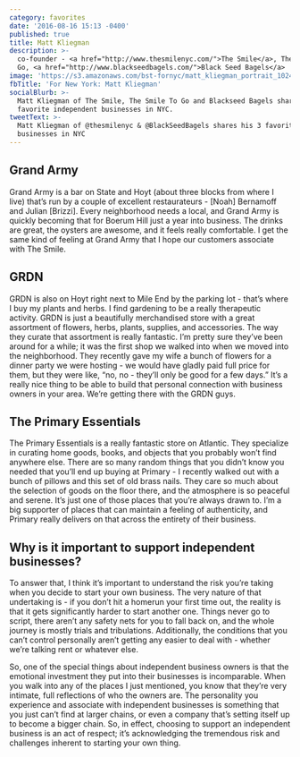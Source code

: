 ```yaml
---
category: favorites
date: '2016-08-16 15:13 -0400'
published: true
title: Matt Kliegman
description: >-
  co-founder - <a href="http://www.thesmilenyc.com/">The Smile</a>, The Smile To
  Go, <a href="http://www.blackseedbagels.com/">Black Seed Bagels</a>
image: 'https://s3.amazonaws.com/bst-fornyc/matt_kliegman_portrait_1024.jpg'
fbTitle: 'For New York: Matt Kliegman'
socialBlurb: >-
  Matt Kliegman of The Smile, The Smile To Go and Blackseed Bagels shares his 3
  favorite independent businesses in NYC.
tweetText: >-
  Matt Kliegman of @thesmilenyc & @BlackSeedBagels shares his 3 favorite
  businesses in NYC
---
```

## Grand Army
Grand Army is a bar on State and Hoyt (about three blocks from where I live) that’s run by a couple of excellent restaurateurs - [Noah] Bernamoff and Julian [Brizzi]. Every neighborhood needs a local, and Grand Army is quickly becoming that for Boerum Hill just a year into business. The drinks are great, the oysters are awesome, and it feels really comfortable. I get the same kind of feeling at Grand Army that I hope our customers associate with The Smile.    

## GRDN
GRDN is also on Hoyt right next to Mile End by the parking lot - that’s where I buy my plants and herbs. I find gardening to be a really therapeutic activity. GRDN is just a beautifully merchandised store with a great assortment of flowers, herbs, plants, supplies, and accessories. The way they curate that assortment is really fantastic. I’m pretty sure they’ve been around for a while; it was the first shop we walked into when we moved into the neighborhood. They recently gave my wife a bunch of flowers for a dinner party we were hosting - we would have gladly paid full price for them, but they were like, “no, no - they’ll only be good for a few days.” It’s a really nice thing to be able to build that personal connection with business owners in your area. We’re getting there with the GRDN guys.

## The Primary Essentials
The Primary Essentials is a really fantastic store on Atlantic. They specialize in curating home goods, books, and objects that you probably won’t find anywhere else. There are so many random things that you didn’t know you needed that you’ll end up buying at Primary - I recently walked out with a bunch of pillows and this set of old brass nails. They care so much about the selection of goods on the floor there, and the atmosphere is so peaceful and serene. It’s just one of those places that you’re always drawn to. I’m a big supporter of places that can maintain a feeling of authenticity, and Primary really delivers on that across the entirety of their business.

## Why is it important to support independent businesses?
To answer that, I think it’s important to understand the risk you’re taking when you decide to start your own business. The very nature of that undertaking is - if you don’t hit a homerun your first time out, the reality is that it gets significantly harder to start another one. Things never go to script, there aren’t any safety nets for you to fall back on, and the whole journey is mostly trials and tribulations. Additionally, the conditions that you can’t control personally aren’t getting any easier to deal with - whether we’re talking rent or whatever else. 

So, one of the special things about independent business owners is that the emotional investment they put into their businesses is incomparable. When you walk into any of the places I just mentioned, you know that they’re very intimate, full reflections of who the owners are. The personality you experience and associate with independent businesses is something that you just can’t find at larger chains, or even a company that’s setting itself up to become a bigger chain. So, in effect, choosing to support an independent business is an act of respect; it’s acknowledging the tremendous risk and challenges inherent to starting your own thing.
